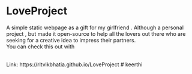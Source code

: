 # LoveProject
A simple static webpage as a gift for my girlfriend . Although a personal project , but made it open-source to help all the lovers out there who are seeking for a creative idea to impress their partners.
<br>
You can check this out with 

<br>
Link: https://ritvikbhatia.github.io/LoveProject
# keerthi
